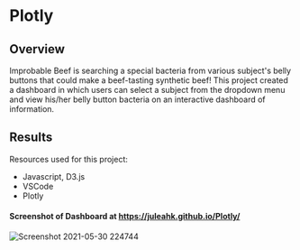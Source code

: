 # Plotly

## Overview

Improbable Beef is searching a special bacteria from various subject's belly buttons that could make a beef-tasting synthetic beef! This project created a dashboard in which users can select a subject from the dropdown menu and view his/her belly button bacteria on an interactive dashboard of information.

## Results

Resources used for this project:

- Javascript, D3.js
- VSCode
- Plotly

#### Screenshot of Dashboard at https://juleahk.github.io/Plotly/
![Screenshot 2021-05-30 224744](https://user-images.githubusercontent.com/78892035/120133713-a8707a00-c19a-11eb-9485-98026a498006.png)
